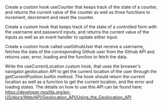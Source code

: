 Create a custom hook useCounter that keeps track of the state of a counter, and returns the current value of the counter as well as three functions to increment, decrement and reset the counter.

Create a custom hook that keeps track of the state of a controlled form with the username and password inputs, and returns the current value of the inputs as well as an event handler to update either input.

Create a custom hook called useGithubUser that receive a username, fetches the data of the corresponding Github user from the Github API and returns user, error, loading and the function to fetch the data.

Write the useCurrentLocation custom hook, that uses the browser's navigator.geolocation API to get the current location of the user through the getCurrentPosition builtin method. The hook should return the current location as well as a function to get the current location, and the error and loading states. The details on how to use this API can be found here: https://developer.mozilla.org/en-US/docs/Web/API/Geolocation_API/Using_the_Geolocation_API
